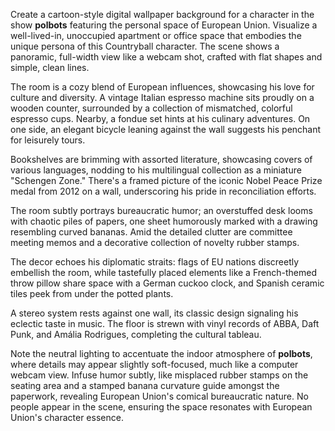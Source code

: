 Create a cartoon-style digital wallpaper background for a character in the show **polbots** featuring the personal space of European Union. Visualize a well-lived-in, unoccupied apartment or office space that embodies the unique persona of this Countryball character. The scene shows a panoramic, full-width view like a webcam shot, crafted with flat shapes and simple, clean lines.

The room is a cozy blend of European influences, showcasing his love for culture and diversity. A vintage Italian espresso machine sits proudly on a wooden counter, surrounded by a collection of mismatched, colorful espresso cups. Nearby, a fondue set hints at his culinary adventures. On one side, an elegant bicycle leaning against the wall suggests his penchant for leisurely tours.

Bookshelves are brimming with assorted literature, showcasing covers of various languages, nodding to his multilingual collection as a miniature "Schengen Zone." There's a framed picture of the iconic Nobel Peace Prize medal from 2012 on a wall, underscoring his pride in reconciliation efforts.

The room subtly portrays bureaucratic humor; an overstuffed desk looms with chaotic piles of papers, one sheet humorously marked with a drawing resembling curved bananas. Amid the detailed clutter are committee meeting memos and a decorative collection of novelty rubber stamps.

The decor echoes his diplomatic straits: flags of EU nations discreetly embellish the room, while tastefully placed elements like a French-themed throw pillow share space with a German cuckoo clock, and Spanish ceramic tiles peek from under the potted plants. 

A stereo system rests against one wall, its classic design signaling his eclectic taste in music. The floor is strewn with vinyl records of ABBA, Daft Punk, and Amália Rodrigues, completing the cultural tableau.

Note the neutral lighting to accentuate the indoor atmosphere of **polbots**, where details may appear slightly soft-focused, much like a computer webcam view. Infuse humor subtly, like misplaced rubber stamps on the seating area and a stamped banana curvature guide amongst the paperwork, revealing European Union's comical bureaucratic nature. No people appear in the scene, ensuring the space resonates with European Union's character essence.